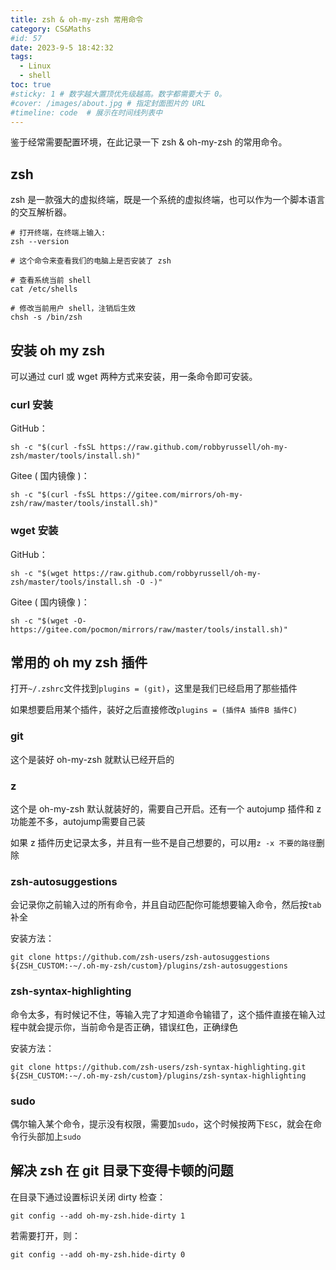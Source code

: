 ```yaml
---
title: zsh & oh-my-zsh 常用命令
category: CS&Maths
#id: 57
date: 2023-9-5 18:42:32
tags: 
  - Linux
  - shell
toc: true
#sticky: 1 # 数字越大置顶优先级越高。数字都需要大于 0。
#cover: /images/about.jpg # 指定封面图片的 URL
#timeline: code  # 展示在时间线列表中
---
```


鉴于经常需要配置环境，在此记录一下 zsh & oh-my-zsh 的常用命令。
<!--more-->

## zsh

zsh 是一款强大的虚拟终端，既是一个系统的虚拟终端，也可以作为一个脚本语言的交互解析器。

```shell
# 打开终端，在终端上输入: 
zsh --version

# 这个命令来查看我们的电脑上是否安装了 zsh 
```

```shell
# 查看系统当前 shell
cat /etc/shells 
```

```shell
# 修改当前用户 shell，注销后生效
chsh -s /bin/zsh
```

## 安装 oh my zsh

可以通过 curl 或 wget 两种方式来安装，用一条命令即可安装。

### curl 安装

GitHub：
```shell
sh -c "$(curl -fsSL https://raw.github.com/robbyrussell/oh-my-zsh/master/tools/install.sh)"
```
Gitee ( 国内镜像 )：
```shell
sh -c "$(curl -fsSL https://gitee.com/mirrors/oh-my-zsh/raw/master/tools/install.sh)"
```

### wget 安装

GitHub：
```shell
sh -c "$(wget https://raw.github.com/robbyrussell/oh-my-zsh/master/tools/install.sh -O -)"
```
Gitee ( 国内镜像 )：
```shell
sh -c "$(wget -O- https://gitee.com/pocmon/mirrors/raw/master/tools/install.sh)"
```

## 常用的 oh my zsh 插件

打开`~/.zshrc`文件找到`plugins = (git)`，这里是我们已经启用了那些插件

如果想要启用某个插件，装好之后直接修改`plugins = (插件A 插件B 插件C)`

### git

这个是装好 oh-my-zsh 就默认已经开启的

### z

这个是 oh-my-zsh 默认就装好的，需要自己开启。还有一个 autojump 插件和 z 功能差不多，autojump需要自己装

如果 z 插件历史记录太多，并且有一些不是自己想要的，可以用`z -x 不要的路径`删除

### zsh-autosuggestions

会记录你之前输入过的所有命令，并且自动匹配你可能想要输入命令，然后按`tab`补全

安装方法：

```shell
git clone https://github.com/zsh-users/zsh-autosuggestions ${ZSH_CUSTOM:-~/.oh-my-zsh/custom}/plugins/zsh-autosuggestions
```

### zsh-syntax-highlighting

命令太多，有时候记不住，等输入完了才知道命令输错了，这个插件直接在输入过程中就会提示你，当前命令是否正确，错误红色，正确绿色

安装方法：

```shell
git clone https://github.com/zsh-users/zsh-syntax-highlighting.git ${ZSH_CUSTOM:-~/.oh-my-zsh/custom}/plugins/zsh-syntax-highlighting
```

### sudo

偶尔输入某个命令，提示没有权限，需要加`sudo`，这个时候按两下`ESC`，就会在命令行头部加上`sudo`

## 解决 zsh 在 git 目录下变得卡顿的问题

在目录下通过设置标识关闭 dirty 检查：
```shell
git config --add oh-my-zsh.hide-dirty 1
```

若需要打开，则：
```shell
git config --add oh-my-zsh.hide-dirty 0
```